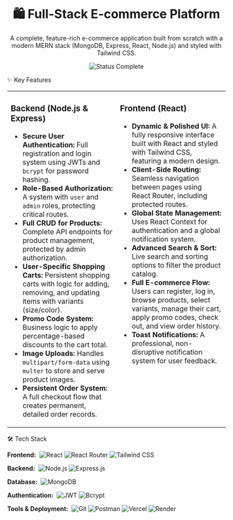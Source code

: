 <h1 align="center">
🛍️ Full-Stack E-commerce Platform
</h1>

<p align="center">
A complete, feature-rich e-commerce application built from scratch with a modern MERN stack (MongoDB, Express, React, Node.js) and styled with Tailwind CSS.
</p>

<p align="center">
<img src="https://www.google.com/search?q=https://img.shields.io/badge/status-complete-green%3Fstyle%3Dfor-the-badge" alt="Status Complete"/>
</p>

✨ Key Features

<table>
<tr>
<td valign="top" width="50%">
<h3>Backend (Node.js & Express)</h3>
<ul>
<li><b>Secure User Authentication:</b> Full registration and login system using JWTs and <code>bcrypt</code> for password hashing.</li>
<li><b>Role-Based Authorization:</b> A system with <code>user</code> and <code>admin</code> roles, protecting critical routes.</li>
<li><b>Full CRUD for Products:</b> Complete API endpoints for product management, protected by admin authorization.</li>
<li><b>User-Specific Shopping Carts:</b> Persistent shopping carts with logic for adding, removing, and updating items with variants (size/color).</li>
<li><b>Promo Code System:</b> Business logic to apply percentage-based discounts to the cart total.</li>
<li><b>Image Uploads:</b> Handles <code>multipart/form-data</code> using <code>multer</code> to store and serve product images.</li>
<li><b>Persistent Order System:</b> A full checkout flow that creates permanent, detailed order records.</li>
</ul>
</td>
<td valign="top" width="50%">
<h3>Frontend (React)</h3>
<ul>
<li><b>Dynamic & Polished UI:</b> A fully responsive interface built with React and styled with Tailwind CSS, featuring a modern design.</li>
<li><b>Client-Side Routing:</b> Seamless navigation between pages using React Router, including protected routes.</li>
<li><b>Global State Management:</b> Uses React Context for authentication and a global notification system.</li>
<li><b>Advanced Search & Sort:</b> Live search and sorting options to filter the product catalog.</li>
<li><b>Full E-commerce Flow:</b> Users can register, log in, browse products, select variants, manage their cart, apply promo codes, check out, and view order history.</li>
<li><b>Toast Notifications:</b> A professional, non-disruptive notification system for user feedback.</li>
</ul>
</td>
</tr>
</table>

🛠️ Tech Stack

<p align="left">
<strong>Frontend:</strong>&nbsp;
<img src="https://www.google.com/search?q=https://img.shields.io/badge/React-20232A%3Fstyle%3Dfor-the-badge%26logo%3Dreact%26logoColor%3D61DAFB" alt="React"/>
<img src="https://www.google.com/search?q=https://img.shields.io/badge/React_Router-CA4245%3Fstyle%3Dfor-the-badge%26logo%3Dreact-router%26logoColor%3Dwhite" alt="React Router"/>
<img src="https://www.google.com/search?q=https://img.shields.io/badge/Tailwind_CSS-38B2AC%3Fstyle%3Dfor-the-badge%26logo%3Dtailwind-css%26logoColor%3Dwhite" alt="Tailwind CSS"/>
</p>
<p align="left">
<strong>Backend:</strong>&nbsp;
<img src="https://www.google.com/search?q=https://img.shields.io/badge/Node.js-339933%3Fstyle%3Dfor-the-badge%26logo%3Dnodedotjs%26logoColor%3Dwhite" alt="Node.js"/>
<img src="https://www.google.com/search?q=https://img.shields.io/badge/Express.js-000000%3Fstyle%3Dfor-the-badge%26logo%3Dexpress%26logoColor%3Dwhite" alt="Express.js"/>
</p>
<p align="left">
<strong>Database:</strong>&nbsp;
<img src="https://www.google.com/search?q=https://img.shields.io/badge/MongoDB-4EA94B%3Fstyle%3Dfor-the-badge%26logo%3Dmongodb%26logoColor%3Dwhite" alt="MongoDB"/>
</p>
<p align="left">
<strong>Authentication:</strong>&nbsp;
<img src="https://www.google.com/search?q=https://img.shields.io/badge/JWT-000000%3Fstyle%3Dfor-the-badge%26logo%3Djsonwebtokens%26logoColor%3Dwhite" alt="JWT"/>
<img src="https://www.google.com/search?q=https://img.shields.io/badge/Bcrypt-6679A3%3Fstyle%3Dfor-the-badge" alt="Bcrypt"/>
</p>
<p align="left">
<strong>Tools & Deployment:</strong>&nbsp;
<img src="https://www.google.com/search?q=https://img.shields.io/badge/GIT-E44C30%3Fstyle%3Dfor-the-badge%26logo%3Dgit%26logoColor%3Dwhite" alt="Git"/>
<img src="https://www.google.com/search?q=https://img.shields.io/badge/Postman-FF6C37%3Fstyle%3Dfor-the-badge%26logo%3Dpostman%26logoColor%3Dwhite" alt="Postman"/>
<img src="https://img.shields.io/badge/Vercel-000000?style=for-the-badge&logo=vercel&logoColor=white" alt="Vercel"/>
<img src="https://www.google.com/search?q=https://img.shields.io/badge/Render-46E3B7%3Fstyle%3Dfor-the-badge%26logo%3Drender%26logoColor%3Dwhite" alt="Render"/>
</p>
